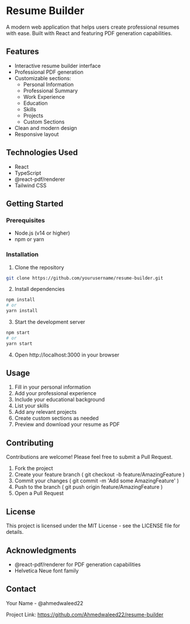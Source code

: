 # Resume Builder

A modern web application that helps users create professional resumes with ease. Built with React and featuring PDF generation capabilities.

## Features

- Interactive resume builder interface
- Professional PDF generation
- Customizable sections:
  - Personal Information
  - Professional Summary
  - Work Experience
  - Education
  - Skills
  - Projects
  - Custom Sections
- Clean and modern design
- Responsive layout

## Technologies Used

- React
- TypeScript
- @react-pdf/renderer
- Tailwind CSS

## Getting Started

### Prerequisites

- Node.js (v14 or higher)
- npm or yarn

### Installation

1. Clone the repository
```bash
git clone https://github.com/yourusername/resume-builder.git
```

2. Install dependencies
```bash
npm install
# or
yarn install
```

3. Start the development server
```bash
npm start
# or
yarn start
```

4. Open http://localhost:3000 in your browser

## Usage
1. Fill in your personal information
2. Add your professional experience
3. Include your educational background
4. List your skills
5. Add any relevant projects
6. Create custom sections as needed
7. Preview and download your resume as PDF

## Contributing
Contributions are welcome! Please feel free to submit a Pull Request.

1. Fork the project
2. Create your feature branch ( git checkout -b feature/AmazingFeature )
3. Commit your changes ( git commit -m 'Add some AmazingFeature' )
4. Push to the branch ( git push origin feature/AmazingFeature )
5. Open a Pull Request

## License
This project is licensed under the MIT License - see the LICENSE file for details.

## Acknowledgments
- @react-pdf/renderer for PDF generation capabilities
- Helvetica Neue font family
## Contact
Your Name - @ahmedwaleed22

Project Link: https://github.com/Ahmedwaleed22/resume-builder